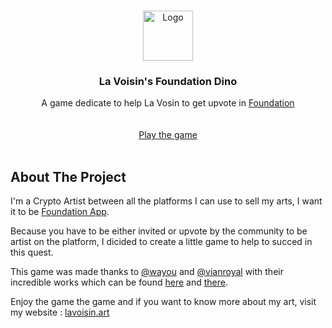 <!-- PROJECT LOGO -->
<br />
<p align="center">
  <a href="https://lavoisin.art">
    <img src="https://lavoisin.art/image/https%3A%2F%2Fs3-us-west-2.amazonaws.com%2Fsecure.notion-static.com%2F23755a6b-0817-4cbd-8080-4f0c4f4076a1%2FLaVoisin.png?table=block&id=c73e0d82-2084-4aaa-be66-cbcd76a39f50&spaceId=d9f4d0e1-333a-4003-a8e2-f1cee4e6f97e&width=250&userId=&cache=v2" alt="Logo" width="80" height="80">
  </a>

  <h3 align="center">La Voisin's Foundation Dino</h3>

  <p align="center">
    A game dedicate to help La Vosin to get upvote in <a href="https://foundation.app">Foundation</a>
    <br />
    <br />
    <br />
    <a href="https://lavoisin.art/La-Voisin-s-Foundation-Dino-c2cfbc541dd24375ad0c2c91e12323d2">Play the game</a>
    <br />
    <br />
  
<!-- ABOUT THE PROJECT -->
## About The Project

I'm a Crypto Artist between all the platforms I can use to sell my arts, I want it to be <a href="https://foundation.app">Foundation App</a>. 
  
Because you have to be either invited or upvote by the community to be artist on the platform, I dicided to create a little game to help to succed in this quest. 
  
This game was made thanks to <a href="https://github.com/wayou">@wayou</a> and <a href="https://github.com/vianroyal">@vianroyal</a> with their incredible works which can be found <a href="https://github.com/wayou/t-rex-runner">here</a> and <a href="https://github.com/vianroyal/t-rex-runner">there</a>.
  
Enjoy the game the game and if you want to know more about my art, visit my website : <a href="https://lavoisin.art">lavoisin.art</a>
    <br />
    <br />
